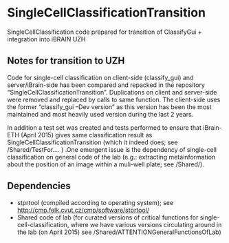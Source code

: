 # SingleCellClassificationTransition
SingleCellClassification code prepared for transition of ClassifyGui + integration into iBRAIN UZH


## Notes for transition to UZH

Code for single-cell classification on client-side (classify_gui) and server/iBrain-side has been compared and repacked in the repository “SingleCellClassificationTransition”. Duplications on client and server-side were removed and replaced by calls to same function. The client-side uses the former “classify_gui –Dev version” as this version has been the most maintained and most heavily used version during the last 2 years. 

In addition a test set was created and tests performed to ensure that iBrain-ETH (April 2015) gives same classification result as SingleCellClassificationTransition (which it indeed does; see /Shared/TestFor.... ) .One emergent issue is the dependency of single-cell classification on general code of the lab (e.g.: extracting metainformation about the position of an image within a muli-well plate; see /Shared/).

## Dependencies

* stprtool (compiled according to operating system); see http://cmp.felk.cvut.cz/cmp/software/stprtool/
* Shared code of lab (for curated versions of critical functions for single-cell-classification, where we have various versions circulating around in the lab (on April 2015) see /Shared/ATTENTIONGeneralFunctionsOfLab)
